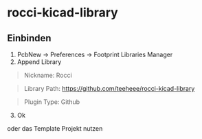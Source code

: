 # rocci-kicad-library

## Einbinden

1. PcbNew -> Preferences -> Footprint Libraries Manager
2. Append Library

 >	Nickname: Rocci

 >	Library Path: https://github.com/teeheee/rocci-kicad-library
	
 >	Plugin Type: Github

3. Ok

oder das Template Projekt nutzen